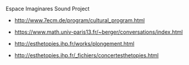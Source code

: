 Espace Imaginares Sound Project


* http://www.7ecm.de/program/cultural_program.html

* https://www.math.univ-paris13.fr/~berger/conversations/index.html

* http://esthetopies.ihp.fr/works/plongement.html

* http://esthetopies.ihp.fr/_fichiers/concertesthetopies.html
